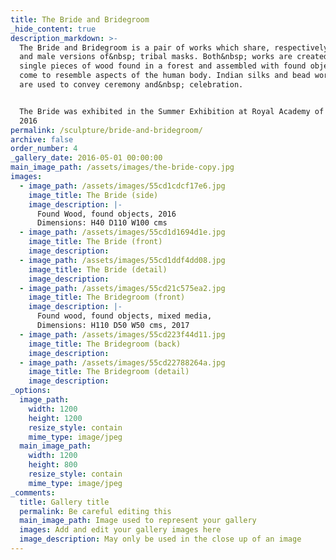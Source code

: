 ```yaml
---
title: The Bride and Bridegroom
_hide_content: true
description_markdown: >-
  The Bride and Bridegroom is a pair of works which share, respectively female
  and male versions of&nbsp; tribal masks. Both&nbsp; works are created from
  single pieces of wood found in a forest and assembled with found objects which
  come to resemble aspects of the human body. Indian silks and bead work&nbsp;
  are used to convey ceremony and&nbsp; celebration.


  The Bride was exhibited in the Summer Exhibition at Royal Academy of Arts,
  2016
permalink: /sculpture/bride-and-bridegroom/
archive: false
order_number: 4
_gallery_date: 2016-05-01 00:00:00
main_image_path: /assets/images/the-bride-copy.jpg
images:
  - image_path: /assets/images/55cd1cdcf17e6.jpg
    image_title: The Bride (side)
    image_description: |-
      Found Wood, found objects, 2016
      Dimensions: H40 D110 W100 cms
  - image_path: /assets/images/55cd1d1694d1e.jpg
    image_title: The Bride (front)
    image_description:
  - image_path: /assets/images/55cd1ddf4dd08.jpg
    image_title: The Bride (detail)
    image_description:
  - image_path: /assets/images/55cd21c575ea2.jpg
    image_title: The Bridegroom (front)
    image_description: |-
      Found wood, found objects, mixed media, 
      Dimensions: H110 D50 W50 cms, 2017
  - image_path: /assets/images/55cd223f44d11.jpg
    image_title: The Bridegroom (back)
    image_description:
  - image_path: /assets/images/55cd22788264a.jpg
    image_title: The Bridegroom (detail)
    image_description:
_options:
  image_path:
    width: 1200
    height: 1200
    resize_style: contain
    mime_type: image/jpeg
  main_image_path:
    width: 1200
    height: 800
    resize_style: contain
    mime_type: image/jpeg
_comments:
  title: Gallery title
  permalink: Be careful editing this
  main_image_path: Image used to represent your gallery
  images: Add and edit your gallery images here
  image_description: May only be used in the close up of an image
---
```


